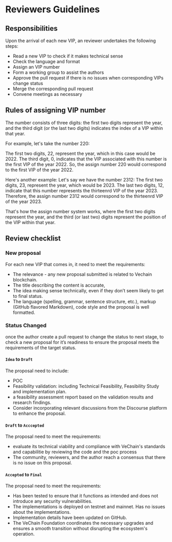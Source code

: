 Reviewers Guidelines
====

## Responsibilities
Upon the arrival of each new VIP, an reviewer undertakes the following steps:
+ Read a new VIP to check if it makes technical sense
+ Check the language and format
+ Assign an VIP number
+ Form a working group to assist the authors
+ Approve the pull request if there is no issues when corresponding VIPs change status
+ Merge the corresponding pull request
+ Convene meetings as necessary

## Rules of assigning VIP number
The number consists of three digits: the first two digits represent the year, and the third digit (or the last two digits) indicates the index of a VIP within that year.

For example, let's take the number 220:

The first two digits, 22, represent the year, which in this case would be 2022.
The third digit, 0, indicates that the VIP associated with this number is the first VIP of the year 2022.
So, the assign number 220 would correspond to the first VIP of the year 2022.

Here's another example: 
Let's say we have the number 2312:
The first two digits, 23, represent the year, which would be 2023.
The last two digits, 12, indicate that this number represents the thirteenrd VIP of the year 2023.
Therefore, the assign number 2312 would correspond to the thirteenrd VIP of the year 2023.

That's how the assign number system works, where the first two digits represent the year, and the third (or last two) digits represent the position of the VIP within that year.

## Review checklist
### New proposal
For each new VIP that comes in, it need to meet the requirements:
+ The relevance - any new proposal submitted is related to Vechain blockchain.
+ The title describing the content is accurate,
+ The idea making sense technically, even if they don’t seem likely to get to final status.
+ The language (spelling, grammar, sentence structure, etc.), markup (GitHub flavored Markdown), code style and the proposal is well formatted.

### Status Changed
once the author create a pull request to change the status to next stage, to check a new proposal for it’s readiness to ensure the proposal meets the requirements of the target status.

#### `Idea` to `Draft`
The proposal need to include:
+ POC
+ Feasibility validation: including Technical Feasibility, Feasibility Study and implementation plan.
+ a feasibility assessment report based on the validation results and research findings.
+ Consider incorporating relevant discussions from the Discourse platform to enhance the proposal. 

#### `Draft` to `Acccepted`
The proposal need to meet the requirements:
+ evaluate its technical viability and compliance with VeChain's standards and capabilitie by reviewing the code and the poc process
+ The community, reviewers, and the author reach a consensus that there is no issue on this proposal.

#### `Accepted` to `Final`
The proposal need to meet the requirements:
+ Has been tested to ensure that it functions as intended and does not introduce any security vulnerabilities. 
+ The implementations is deployed on testnet and mainnet. Has no issues about the implementations.
+ Implementation details have been updated on GitHub.
+ The VeChain Foundation coordinates the necessary upgrades and ensures a smooth transition without disrupting the ecosystem's operation.

